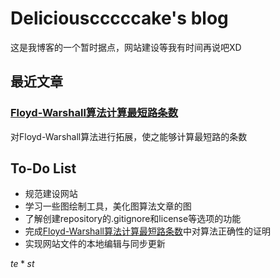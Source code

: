 # Deliciouscccccake's blog

这是我博客的一个暂时据点，网站建设等我有时间再说吧XD

## 最近文章

### [Floyd-Warshall算法计算最短路条数](.\《数据结构》内容补充\FloydShortestPathCount.html)

对Floyd-Warshall算法进行拓展，使之能够计算最短路的条数

## To-Do List

* 规范建设网站
* 学习一些图绘制工具，美化图算法文章的图
* 了解创建repository的.gitignore和license等选项的功能
* 完成[Floyd-Warshall算法计算最短路条数](.\《数据结构》内容补充\FloydShortestPathCount.html)中对算法正确性的证明
* 实现网站文件的本地编辑与同步更新

$te*st$
